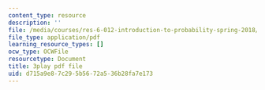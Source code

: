 ```yaml
---
content_type: resource
description: ''
file: /media/courses/res-6-012-introduction-to-probability-spring-2018/d715a9e87c295b5672a536b28fa7e173_00krscK7iBA.pdf
file_type: application/pdf
learning_resource_types: []
ocw_type: OCWFile
resourcetype: Document
title: 3play pdf file
uid: d715a9e8-7c29-5b56-72a5-36b28fa7e173
---
```

